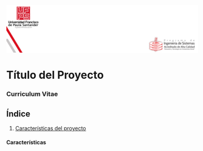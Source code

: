 ![Banner](images/portada-web.png)
# Título del Proyecto
### Curriculum Vitae

## Índice

1. [Características del proyecto](#características)



#### Características
